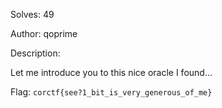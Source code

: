 Solves: 49

Author: qoprime

Description:

Let me introduce you to this nice oracle I found...

Flag: `corctf{see?1_bit_is_very_generous_of_me}`
